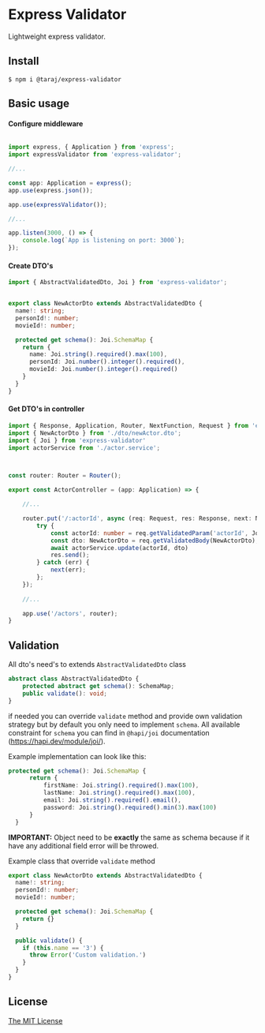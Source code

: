 # Express Validator
Lightweight express validator.
## Install
    $ npm i @taraj/express-validator
## Basic usage
#### Configure middleware
```Typescript

import express, { Application } from 'express';
import expressValidator from 'express-validator';

//...

const app: Application = express();
app.use(express.json());

app.use(expressValidator());

//...

app.listen(3000, () => {
    console.log(`App is listening on port: 3000`);
});
```
#### Create DTO's
```Typescript
import { AbstractValidatedDto, Joi } from 'express-validator';


export class NewActorDto extends AbstractValidatedDto {
  name!: string;
  personId!: number;
  movieId!: number;

  protected get schema(): Joi.SchemaMap {
    return {
      name: Joi.string().required().max(100),
      personId: Joi.number().integer().required(),
      movieId: Joi.number().integer().required()
    }
  }
}
```
#### Get DTO's in controller
```Typescript
import { Response, Application, Router, NextFunction, Request } from 'express';
import { NewActorDto } from './dto/newActor.dto';
import { Joi } from 'express-validator'
import actorService from './actor.service';



const router: Router = Router();

export const ActorController = (app: Application) => {

    //...

    router.put('/:actorId', async (req: Request, res: Response, next: NextFunction) => {
        try {
            const actorId: number = req.getValidatedParam('actorId', Joi.number().integer());
            const dto: NewActorDto = req.getValidatedBody(NewActorDto);
            await actorService.update(actorId, dto)
            res.send();
        } catch (err) {
            next(err);
        };
    });
    
    //...

    app.use('/actors', router);
}

```
## Validation 
All dto's need's to extends `AbstractValidatedDto` class
```Typescript
abstract class AbstractValidatedDto {
    protected abstract get schema(): SchemaMap;
    public validate(): void;
}
```
if needed you can override `validate` method and provide own validation strategy but by default you only need to implement `schema`.
All available constraint for `schema` you can find in `@hapi/joi` documentation (https://hapi.dev/module/joi/).

Example implementation can look like this:
```Typescript
protected get schema(): Joi.SchemaMap {
      return {
          firstName: Joi.string().required().max(100),
          lastName: Joi.string().required().max(100),
          email: Joi.string().required().email(),
          password: Joi.string().required().min(3).max(100)
      }
  }
```
**IMPORTANT:** Object need to be **exactly** the same as schema because if it have any additional field error will be throwed.

Example class that override `validate` method
```Typescript
export class NewActorDto extends AbstractValidatedDto {
  name!: string;
  personId!: number;
  movieId!: number;

  protected get schema(): Joi.SchemaMap {
    return {}
  }

  public validate() {
    if (this.name == '3') {
      throw Error('Custom validation.')
    }
  }
}
```
## License

[The MIT License](http://opensource.org/licenses/MIT)
